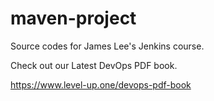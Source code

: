 # maven-project
Source codes for James Lee's Jenkins course.

Check out our Latest DevOps PDF book.

https://www.level-up.one/devops-pdf-book
